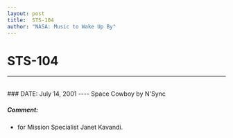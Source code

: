 ```yaml
---
layout: post
title:  STS-104
author: "NASA: Music to Wake Up By"
---
```


# STS-104
----
<br/>
### DATE: July 14, 2001
----
Space Cowboy by N'Sync

##### Comment:
* for Mission Specialist Janet Kavandi.
